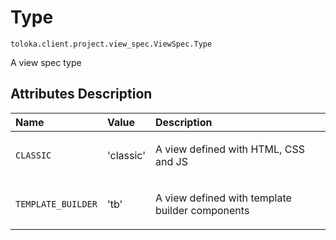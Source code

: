 # Type
`toloka.client.project.view_spec.ViewSpec.Type`

A view spec type

## Attributes Description

| Name | Value | Description |
| :------| :-----------| :----------| 
`CLASSIC`|'classic'|<p>A view defined with HTML, CSS and JS</p>
`TEMPLATE_BUILDER`|'tb'|<p>A view defined with template builder components</p>
